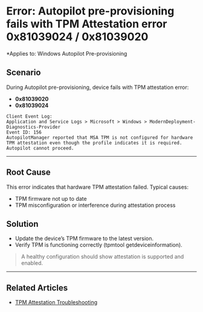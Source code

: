 # Error: Autopilot pre-provisioning fails with TPM Attestation error 0x81039024 / 0x81039020
*Applies to: Windows Autopilot Pre-provisioning

## Scenario
During Autopilot pre-provisioning, device fails with TPM attestation error:
- **0x81039020**
- **0x81039024**

```
Client Event Log:
Application and Service Logs > Microsoft > Windows > ModernDeployment-Diagnostics-Provider
Event ID: 156
AutopilotManager reported that MSA TPM is not configured for hardware TPM attestation even though the profile indicates it is required. Autopilot cannot proceed.
```
---

## Root Cause
This error indicates that hardware TPM attestation failed. Typical causes:
- TPM firmware not up to date
- TPM misconfiguration or interference during attestation process

## Solution
- Update the device’s TPM firmware to the latest version. 
- Verify TPM is functioning correctly (tpmtool getdeviceinformation).
> A healthy configuration should show attestation is supported and enabled.

---

## Related Articles
- [TPM Attestation Troubleshooting](../../../../topics/tpm-attestation-troubleshooting.md)
